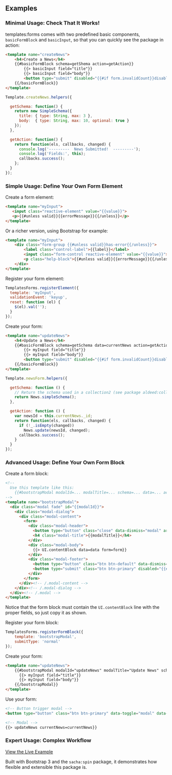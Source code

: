 ## Examples

### Minimal Usage: Check That It Works!

templates:forms comes with two predefined basic components, `basicFormBlock` and  `basicInput`, so that you can quickly see the package in action:

```html
<template name="createNews">
    <h4>Create a News</h4>
    {{#basicFormBlock schema=getShema action=getAction}}
        {{> basicInput field="title"}}
        {{> basicInput field="body"}}
        <button type="submit" disabled="{{#if form.invalidCount}}disabled{{/if}}">Submit</button>
    {{/basicFormBlock}}
</template>
```
```javascript
Template.createNews.helpers({

  getSchema: function() {
    return new SimpleSchema({
      title: { type: String, max: 3 },
      body:  { type: String, max: 10, optional: true }
    });
  },

  getAction: function() {
    return function(els, callbacks, changed) {
      console.log('---------  News Submitted!  ---------');
      console.log('Fields:', this);
      callbacks.success();
    };
  }
});
```

### Simple Usage: Define Your Own Form Element

Create a form element:

```html
<template name="myInput">
   <input class="reactive-element" value="{{value}}">
   <p>{{#unless valid}}{{errorMessage}}{{/unless}}</p>
</template>
```

Or a richer version, using Bootstrap for example:

```html
<template name="myInput">
    <div class="form-group {{#unless valid}}has-error{{/unless}}">
        <label class="control-label">{{label}}</label>
        <input class="form-control reactive-element" value="{{value}}">
        <p class="help-block">{{#unless valid}}{{errorMessage}}{{/unless}}</p>
    </div>
</template>
```

Register your form element:
```javascript
TemplatesForms.registerElement({
  template: 'myInput',
  validationEvent: 'keyup',
  reset: function (el) {
    $(el).val('');
  }
});
```

Create your form:
```html
<template name="updateNews">
    <h4>Update a News</h4>
    {{#basicFormBlock schema=getSchema data=currentNews action=getAction}}
        {{> myInput field="title"}}
        {{> myInput field="body"}}
        <button type="submit" disabled="{{#if form.invalidCount}}disabled{{/if}}">Submit</button>
    {{/basicFormBlock}}
</template>
```

```javascript
Template.newsForm.helpers({

  getSchema: function () {
    // Return the schema used in a collection2 (see package aldeed:collection2)
    return News.simpleSchema();
  },

  getAction: function () {
    var newsId = this.currentNews._id;
    return function(els, callbacks, changed) {
      if (!_.isEmpty(changed))
        News.update(newsId, changed);
      callbacks.success();
    }
  }
});
```

### Advanced Usage: Define Your Own Form Block

Create a form block:
```html
<!--
  Use this template like this:
    {{#bootstrapModal modalId=... modalTitle=... schema=... data=... action=...}}
-->
<template name="bootstrapModal">
  <div class="modal fade" id="{{modalId}}">
    <div class="modal-dialog">
      <div class="modal-content">
        <form>
          <div class="modal-header">
            <button type="button" class="close" data-dismiss="modal" aria-label="Close"><span aria-hidden="true">&times;</span></button>
            <h4 class="modal-title">{{modalTitle}}</h4>
          </div>
          <div class="modal-body">
            {{> UI.contentBlock data=data form=form}}
          </div>
          <div class="modal-footer">
            <button type="button" class="btn btn-default" data-dismiss="modal">Cancel</button>
            <button type="submit" class="btn btn-primary" disabled="{{#if invalidCount}}disabled{{/if}}">Save</button>
          </div>
        </form>
      </div><!-- /.modal-content -->
    </div><!-- /.modal-dialog -->
  </div><!-- /.modal -->
</template>
```
Notice that the form block must contain the `UI.contentBlock` line with the proper fields, so just copy it as shown.

Register your form block:
```javascript
TemplatesForms.registerFormBlock({
    template: 'bootstrapModal',
    submitType: 'normal'
});
```

Create your form:
```html
<template name="updateNews">
    {{#bootstrapModal modalId="updateNews" modalTitle="Update News" schema=getShema data=currentNews action=getAction}}
      {{> myInput field="title"}}
      {{> myInput field="body"}}
    {{/bootstrapModal}}
</template>
```

Use your form:
```html
<!-- Button trigger modal -->
<button type="button" class="btn btn-primary" data-toggle="modal" data-target="#updateNews">Update</button>

<!-- Modal -->
{{> updateNews currentNews=currentNews}}
```

### Expert Usage: Complex Workflow

[View the Live Example](http://forms-example.meteor.com/)

Built with Bootstrap 3 and the `sacha:spin` package, it demonstrates how flexible and extensible this package is.

<br />

